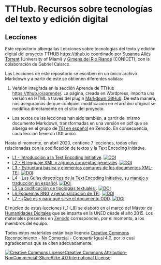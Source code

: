 # TTHub. Recursos sobre tecnologías del texto y edición digital

## Lecciones 

Este repositorio alberga las Lecciones sobre tecnologías del texto y edición digital del proyecto TTHUB <https://tthub.io> coordinado por [Susanna Allés Torrent](http://susannalles.com) (University of Miami) y [Gimena del Rio Riande](https://www.aacademica.org/gimena.delrio.riande) (CONICET), con la colaboración de Gabriel Calarco.

Las Lecciones de este repositorio se escriben en un único archivo Markdown y a partir de este se obtienen diferentes salidas: 

1. Versión integrada en la sección Aprende de TTHub <https://tthub.io/aprende/>. La página, creada en Wordpress, importa una versión en HTML a través del plugin [Markdown GitHub](https://wordpress.org/plugins/markdown-github/). De esta manera, nos aseguramos de que cualquier modificación en el archivo original se modifica directamente en el sitio del proyecto. 

- Los textos de las lecciones han sido también, a partir del mismo documento Markdown, transformadas en una versión en pdf que se alberga en el grupo de [TEI en español](https://zenodo.org/communities/tei_espanol/?page=1&size=20) en Zenodo. En consecuencia, cada lección tiene un DOI único. 

Hasta el momento, en abril 2020, contiene 7 lecciones, todas ellas relacionadas con la codificación de textos y la Text Encoding Initiative. 

* [L1 - Introducción a la Text Encoding Initiative](https://tthub.io/aprende/l1-intro-a-tei/). [![DOI](https://zenodo.org/badge/DOI/10.5281/zenodo.3530772.svg)](https://doi.org/10.5281/zenodo.3530772)
* [L2 - El lenguaje XML y algunos conceptos generales](https://tthub.io/aprende/l2-xml/). [![DOI](https://zenodo.org/badge/DOI/10.5281/zenodo.3530805.svg)](https://doi.org/10.5281/zenodo.3530805)
* [L3 - Estructura básica y elementos comunes de los documentos XML-TEI](https://tthub.io/aprende/l3-basicos-tei/). [![DOI](https://zenodo.org/badge/DOI/10.5281/zenodo.3531506.svg)](https://doi.org/10.5281/zenodo.3531506)
* [L4 - Las Guías directrices de la Text Encoding Initiative, su manejo y traducción en español](https://tthub.io/aprende/l4-guias/). [![DOI](https://zenodo.org/badge/DOI/10.5281/zenodo.3531573.svg)](https://doi.org/10.5281/zenodo.3531573)
* [L5 La codificación de tipologías textuales ](https://tthub.io/aprende/l5-tipologias/). [![DOI](https://zenodo.org/badge/DOI/10.5281/zenodo.3531626.svg)](https://doi.org/10.5281/zenodo.3531626)
* [L6 Esquemas RNG y personalización de TEI](https://tthub.io/aprende/l6-esquemas/). [![DOI](https://zenodo.org/badge/DOI/10.5281/zenodo.3531662.svg)](https://doi.org/10.5281/zenodo.3531662)
* [L7 - ¿Qué es y para qué sirve el documento ODD](https://tthub.io/aprende/l7-odd/). [![DOI](https://zenodo.org/badge/DOI/10.5281/zenodo.3531693.svg)](https://doi.org/10.5281/zenodo.3531693)

El núcleo de estas lecciones (L1-L8) se elaboró en el marco del [Máster de Humanidades Digitales](http://linhd.uned.es/p/dh-master-humanidades-digitales-2019/#tab-id-1) que se imparte en la UNED desde el año 2015. Los materiales presentes en [Zenodo](https://zenodo.org/communities/tei_espanol/?page=1&size=20) corresponden, por el momento, a los miembros del equipo. 

Todos estos materiales están bajo licencia <a rel="license" href="http://creativecommons.org/licenses/by-nc-sa/4.0/">Creative Commons  Reconocimiento - No Comercial - Compartir Igual 4.0</a>, por lo cual agradecemos que se citen adecuadamente.

<a rel="license" href="http://creativecommons.org/licenses/by-nc-sa/4.0/"><img alt="Creative Commons License" style="border-width:0" src="https://i.creativecommons.org/l/by-nc-sa/4.0/88x31.png" /></a><a rel="license" href="http://creativecommons.org/licenses/by-nc-sa/4.0/">Creative Commons Attribution-NonCommercial-ShareAlike 4.0 International License</a>
 


